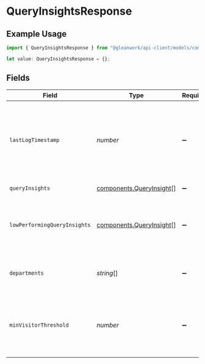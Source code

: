 # QueryInsightsResponse

## Example Usage

```typescript
import { QueryInsightsResponse } from "@gleanwork/api-client/models/components";

let value: QueryInsightsResponse = {};
```

## Fields

| Field                                                                                            | Type                                                                                             | Required                                                                                         | Description                                                                                      |
| ------------------------------------------------------------------------------------------------ | ------------------------------------------------------------------------------------------------ | ------------------------------------------------------------------------------------------------ | ------------------------------------------------------------------------------------------------ |
| `lastLogTimestamp`                                                                               | *number*                                                                                         | :heavy_minus_sign:                                                                               | Unix timestamp of the last activity processed to make the response (in seconds since epoch UTC). |
| `queryInsights`                                                                                  | [components.QueryInsight](../../models/components/queryinsight.md)[]                             | :heavy_minus_sign:                                                                               | Insights for queries.                                                                            |
| `lowPerformingQueryInsights`                                                                     | [components.QueryInsight](../../models/components/queryinsight.md)[]                             | :heavy_minus_sign:                                                                               | Insights for low performing queries without good results.                                        |
| `departments`                                                                                    | *string*[]                                                                                       | :heavy_minus_sign:                                                                               | list of departments applicable for queries tab.                                                  |
| `minVisitorThreshold`                                                                            | *number*                                                                                         | :heavy_minus_sign:                                                                               | Min threshold in number of visitors while populating results, otherwise 0.                       |